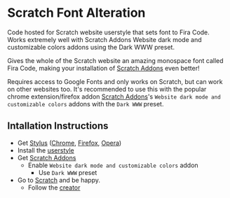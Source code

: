 # Scratch Font Alteration

Code hosted for Scratch website userstyle that sets font to Fira Code. Works extremely well with Scratch Addons Website dark mode and customizable colors addons using the Dark WWW preset.

Gives the whole of the Scratch website an amazing monospace font called Fira Code, making your installation of [Scratch Addons](https://scratchaddons.com/) even better!

Requires access to Google Fonts and only works on Scratch, but can work on other websites too. It's recommended to use this with the popular chrome extension/firefox addon [Scratch Addons](https://scratchaddons.com/)'s `Website dark mode and customizable colors` addons with the `Dark WWW` preset.

## Intallation Instructions

- Get [Stylus](https://add0n.com/stylus.html) ([Chrome](https://chrome.google.com/webstore/detail/stylus/clngdbkpkpeebahjckkjfobafhncgmne), [Firefox](https://addons.mozilla.org/en-US/firefox/addon/styl-us/), [Opera](https://addons.opera.com/en/extensions/details/stylus/))
- Install the [userstyle](https://userstyles.world/api/style/2432.user.css)
- Get [Scratch Addons](https://scratchaddons.com)
  - Enable `Website dark mode and customizable colors` addon
    - Use `Dark WWW` preset
- Go to [Scratch](https://scratch.mit.edu) and be happy.
  - Follow the [creator](https://scratch.mit.edu/users/-Xanimation-)
